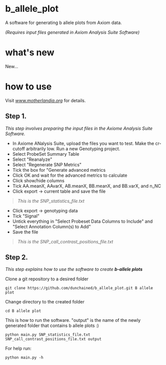 # b_allele_plot
A software for generating b allele plots from Axiom data.

_(Requires input files generated in Axiom Analysis Suite Software)_

# what's new
New...

# how to use
Visit _www.motherlandia.org_ for details.

## Step 1. 
_This step involves preparing the input files in the Axiome Analysis Suite  Software._

* In Axiome ANalysis Suite, upload the files you want to test. Make the cr-cutoff arbitrarily low. Run a new Genotyping project.
* Select ProbeSet Summary Table
* Select "Reanalyze"
* Select "Regenerate SNP Metrics"
* Tick the box for "Generate advanced metrics
* Click OK and wait for the advanced metrics to calculate
* Click show/hide columns
* Tick AA.meanX, AAvarX, AB.meanX, BB.meanX, and BB.varX, and n_NC
* Click export -> current table and save the file

> _This is the SNP_statistics_file.txt_

* Click export -> genotyping data
* Tick "Signal"
* Untick everything in "Select Probeset Data Columns to Include" and "Select Annotation Column(s) to Add" 
* Save the file

> _This is the SNP_call_contrast_positions_file.txt_

## Step 2. 
_This step explains how to use the software to create **b-allele plots**_

Clone a git repository to a desired folder 

`git clone https://github.com/dunchained/b_allele_plot.git B allele plot`

Change directory to the created folder
 
`cd B allele plot`

This is how to run the software. "output" is the name of the newly generated folder that contains b allele plots :)

`python main.py SNP_statistics_file.txt SNP_call_contrast_positions_file.txt output`

For help run:

`python main.py -h`




